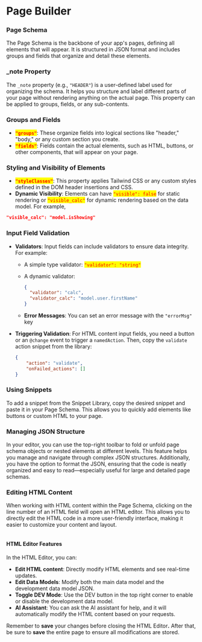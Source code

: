 # Page Builder

### Page Schema

The Page Schema is the backbone of your app's pages, defining all elements that will appear. It is structured in JSON format and includes groups and fields that organize and detail these elements.

### \_note Property

The `_note` property (e.g., `"HEADER"`) is a user-defined label used for organizing the schema. It helps you structure and label different parts of your page without rendering anything on the actual page. This property can be applied to groups, fields, or any sub-contents.

### Groups and Fields

* <mark style="color:red;">**`"groups"`**</mark>: These organize fields into logical sections like "header," "body," or any custom section you create.
* <mark style="color:red;">**`"fields"`**</mark>: Fields contain the actual elements, such as HTML, buttons, or other components, that will appear on your page.

### Styling and Visibility of Elements

* <mark style="color:red;">**`"styleClasses"`**</mark>: This property applies Tailwind CSS or any custom styles defined in the DOM header insertions and CSS.
* **Dynamic Visibility**: Elements can have <mark style="color:red;">`"visible": false`</mark> for static rendering or <mark style="color:red;">`"visible_calc"`</mark> for dynamic rendering based on the data model. For example,&#x20;

```json
"visible_calc": "model.isShowing"
```

### Input Field Validation

* **Validators**: Input fields can include validators to ensure data integrity. For example:
  * A simple type validator: <mark style="color:red;">`"validator": "string"`</mark>
  *   A dynamic validator:

      ```json
      {
        "validator": "calc",
        "validator_calc": "model.user.firstName"
      }
      ```
  * **Error Messages**: You can set an error message with the `"errorMsg"` key
*   **Triggering Validation**: For HTML content input fields, you need a button or an `@change` event to trigger a `namedAction`. Then, copy the `validate` action snippet from the library:

    ```json
    {
        "action": "validate",
        "onFailed_actions": []
    }
    ```

### Using Snippets

To add a snippet from the Snippet Library, copy the desired snippet and paste it in your Page Schema. This allows you to quickly add elements like buttons or custom HTML to your page.

### Managing JSON Structure

In your editor, you can use the top-right toolbar to fold or unfold page schema objects or nested elements at different levels. This feature helps you manage and navigate through complex JSON structures. Additionally, you have the option to format the JSON, ensuring that the code is neatly organized and easy to read—especially useful for large and detailed page schemas.

### Editing HTML Content

When working with HTML content within the Page Schema, clicking on the line number of an HTML field will open an HTML editor. This allows you to directly edit the HTML code in a more user-friendly interface, making it easier to customize your content and layout.

<figure><img src="../../../../.gitbook/assets/image.png" alt=""><figcaption></figcaption></figure>

#### HTML Editor Features

In the HTML Editor, you can:

* **Edit HTML content**: Directly modify HTML elements and see real-time updates.
* **Edit Data Models**: Modify both the main data model and the development data model JSON.
* **Toggle DEV Mode**: Use the DEV button in the top right corner to enable or disable the development data model.
* **AI Assistant**: You can ask the AI assistant for help, and it will automatically modify the HTML content based on your requests.

Remember to **save** your changes before closing the HTML Edito&#x72;**.** After that, be sure to **save** the entire page to ensure all modifications are stored.

